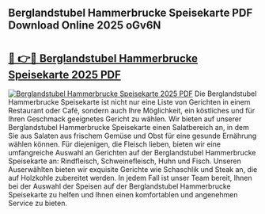 ## Berglandstubel Hammerbrucke Speisekarte PDF Download Online 2025 oGv6N

# <h2><a href="http://gce7jx.nevu.top/?p=Berglandstubel+Hammerbrucke+Speisekarte">🔗 👉🔴 Berglandstubel Hammerbrucke Speisekarte 2025 PDF</a></h2>

[![Berglandstubel Hammerbrucke Speisekarte 2025 PDF](https://i.imgur.com/dBaPXMq.png)](http://gce7jx.nevu.top/?p=Berglandstubel+Hammerbrucke+Speisekarte)
Die Berglandstubel Hammerbrucke Speisekarte ist nicht nur eine Liste von Gerichten in einem Restaurant oder Café, sondern auch Ihre Möglichkeit, ein köstliches und für Ihren Geschmack geeignetes Gericht zu wählen. Wir bieten auf unserer Berglandstubel Hammerbrucke Speisekarte einen Salatbereich an, in dem Sie aus Salaten aus frischem Gemüse und Obst für eine gesunde Ernährung wählen können. Für diejenigen, die Fleisch lieben, bieten wir eine umfangreiche Auswahl an Gerichten auf der Berglandstubel Hammerbrucke Speisekarte an: Rindfleisch, Schweinefleisch, Huhn und Fisch. Unseren Auserwählten bieten wir exquisite Gerichte wie Schaschlik und Steak an, die auf Holzkohle zubereitet werden. In jedem Fall ist unser Team bereit, Ihnen bei der Auswahl der Speisen auf der Berglandstubel Hammerbrucke Speisekarte zu helfen und Ihnen einen komfortablen und angenehmen Service zu bieten.
